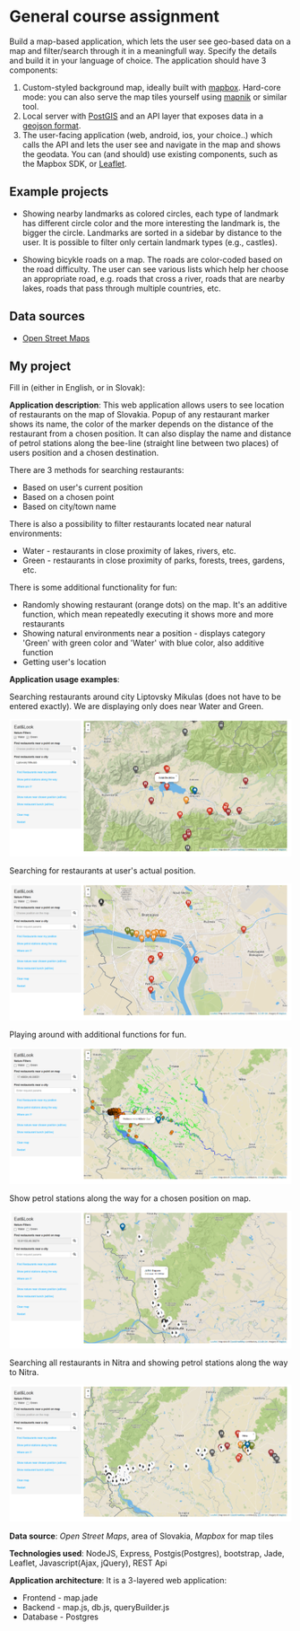 # General course assignment

Build a map-based application, which lets the user see geo-based data on a map and filter/search through it in a meaningfull way. Specify the details and build it in your language of choice. The application should have 3 components:

1. Custom-styled background map, ideally built with [mapbox](http://mapbox.com). Hard-core mode: you can also serve the map tiles yourself using [mapnik](http://mapnik.org/) or similar tool.
2. Local server with [PostGIS](http://postgis.net/) and an API layer that exposes data in a [geojson format](http://geojson.org/).
3. The user-facing application (web, android, ios, your choice..) which calls the API and lets the user see and navigate in the map and shows the geodata. You can (and should) use existing components, such as the Mapbox SDK, or [Leaflet](http://leafletjs.com/).

## Example projects

- Showing nearby landmarks as colored circles, each type of landmark has different circle color and the more interesting the landmark is, the bigger the circle. Landmarks are sorted in a sidebar by distance to the user. It is possible to filter only certain landmark types (e.g., castles).

- Showing bicykle roads on a map. The roads are color-coded based on the road difficulty. The user can see various lists which help her choose an appropriate road, e.g. roads that cross a river, roads that are nearby lakes, roads that pass through multiple countries, etc.

## Data sources

- [Open Street Maps](https://www.openstreetmap.org/)

## My project

Fill in (either in English, or in Slovak):

**Application description**: This web application allows users to see location of restaurants on  the map of Slovakia.  Popup of any restaurant marker shows its name, the color of the marker depends on the distance of the restaurant from a chosen position.  It can also display the name and distance of petrol stations along the bee-line (straight line between two places) of users position and a chosen destination.

There are 3  methods for searching restaurants:
- Based on user's current position
- Based on a chosen point
- Based on city/town name

There is also a possibility to filter restaurants located near natural environments:
- Water \- restaurants in  close proximity of lakes, rivers, etc.
- Green \- restaurants in close proximity of parks, forests, trees, gardens, etc.

There is some additional functionality for fun:
- Randomly showing restaurant (orange dots) on the map. It's an additive function, which mean repeatedly executing it shows more and more restaurants
- Showing natural environments near a position \- displays category 'Green' with green color and 'Water' with blue color, also additive function
- Getting user's location

**Application usage examples**:

Searching restaurants around city Liptovsky Mikulas (does not have to be entered exactly). We are displaying only does near Water and Green.

![Screenshot](pic1.jpg)

Searching for restaurants at user's actual position.

![Screenshot](pic2.png)

Playing around with additional functions for fun.

![Screenshot](pic3.png)

Show petrol stations along the way for a chosen position on map.

![Screenshot](pic4.png)

Searching  all restaurants in Nitra  and showing petrol stations along the way to Nitra.

![Screenshot](pic5.png)

**Data source**: *Open Street Maps*, area of Slovakia, *Mapbox* for map tiles

**Technologies used**: NodeJS, Express, Postgis(Postgres), bootstrap,  Jade, Leaflet, Javascript(Ajax, jQuery), REST Api

**Application architecture**:
It is a 3-layered web application:
- Frontend \- map.jade
- Backend \- map.js, db.js, queryBuilder.js
- Database \- Postgres
